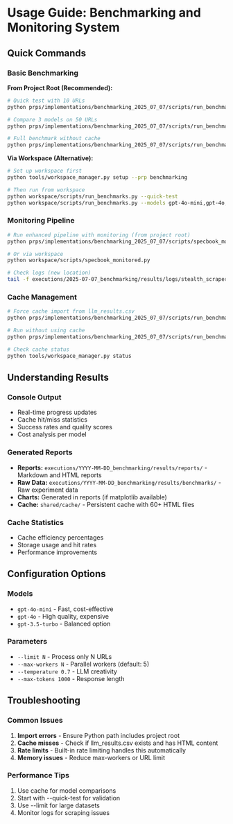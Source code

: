 # Usage Guide: Benchmarking and Monitoring System

## Quick Commands

### Basic Benchmarking

**From Project Root (Recommended):**
```bash
# Quick test with 10 URLs
python prps/implementations/benchmarking_2025_07_07/scripts/run_benchmarks.py --quick-test

# Compare 3 models on 50 URLs
python prps/implementations/benchmarking_2025_07_07/scripts/run_benchmarks.py --models gpt-4o-mini,gpt-4o,gpt-3.5-turbo --limit 50

# Full benchmark without cache
python prps/implementations/benchmarking_2025_07_07/scripts/run_benchmarks.py --no-cache
```

**Via Workspace (Alternative):**
```bash
# Set up workspace first
python tools/workspace_manager.py setup --prp benchmarking

# Then run from workspace
python workspace/scripts/run_benchmarks.py --quick-test
python workspace/scripts/run_benchmarks.py --models gpt-4o-mini,gpt-4o,gpt-3.5-turbo --limit 50
```

### Monitoring Pipeline
```bash
# Run enhanced pipeline with monitoring (from project root)
python prps/implementations/benchmarking_2025_07_07/scripts/specbook_monitored.py

# Or via workspace
python workspace/scripts/specbook_monitored.py

# Check logs (new location)
tail -f executions/2025-07-07_benchmarking/results/logs/stealth_scraper.log
```

### Cache Management
```bash
# Force cache import from llm_results.csv
python prps/implementations/benchmarking_2025_07_07/scripts/run_benchmarks.py --force-cache-import

# Run without using cache
python prps/implementations/benchmarking_2025_07_07/scripts/run_benchmarks.py --no-cache

# Check cache status
python tools/workspace_manager.py status
```

## Understanding Results

### Console Output
- Real-time progress updates
- Cache hit/miss statistics  
- Success rates and quality scores
- Cost analysis per model

### Generated Reports
- **Reports:** `executions/YYYY-MM-DD_benchmarking/results/reports/` - Markdown and HTML reports
- **Raw Data:** `executions/YYYY-MM-DD_benchmarking/results/benchmarks/` - Raw experiment data
- **Charts:** Generated in reports (if matplotlib available)
- **Cache:** `shared/cache/` - Persistent cache with 60+ HTML files

### Cache Statistics
- Cache efficiency percentages
- Storage usage and hit rates
- Performance improvements

## Configuration Options

### Models
- `gpt-4o-mini` - Fast, cost-effective
- `gpt-4o` - High quality, expensive  
- `gpt-3.5-turbo` - Balanced option

### Parameters
- `--limit N` - Process only N URLs
- `--max-workers N` - Parallel workers (default: 5)
- `--temperature 0.7` - LLM creativity
- `--max-tokens 1000` - Response length

## Troubleshooting

### Common Issues
1. **Import errors** - Ensure Python path includes project root
2. **Cache misses** - Check if llm_results.csv exists and has HTML content
3. **Rate limits** - Built-in rate limiting handles this automatically
4. **Memory issues** - Reduce max-workers or URL limit

### Performance Tips
1. Use cache for model comparisons
2. Start with --quick-test for validation
3. Use --limit for large datasets
4. Monitor logs for scraping issues